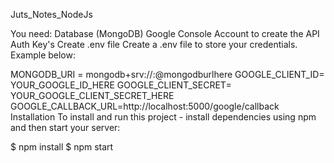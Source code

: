 Juts_Notes_NodeJs

You need:
Database (MongoDB)
Google Console Account to create the API Auth Key's
Create .env file
Create a .env file to store your credentials. Example below:

MONGODB_URI = mongodb+srv://<username>:<password>@mongodburlhere
GOOGLE_CLIENT_ID= YOUR_GOOGLE_ID_HERE
GOOGLE_CLIENT_SECRET= YOUR_GOOGLE_CLIENT_SECRET_HERE
GOOGLE_CALLBACK_URL=http://localhost:5000/google/callback
Installation
To install and run this project - install dependencies using npm and then start your server:

$ npm install
$ npm start
